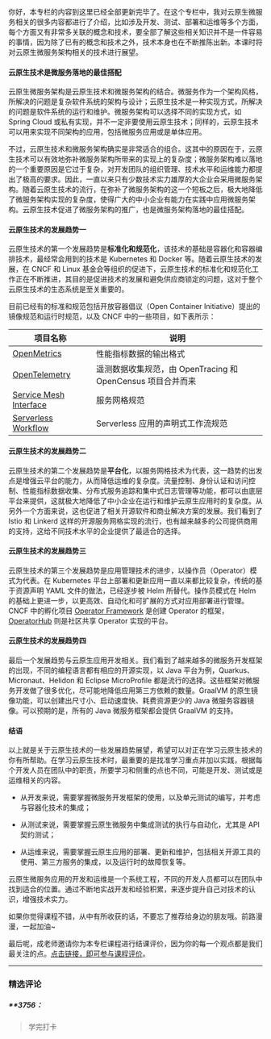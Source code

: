 <p data-nodeid="2280">你好，本专栏的内容到这里已经全部更新完毕了。在这个专栏中，我对云原生微服务相关的很多内容都进行了介绍，比如涉及开发、测试、部署和运维等多个方面，每个方面又有非常多关联的概念和技术，要全部了解这些相关知识并不是一件容易的事情，因为除了已有的概念和技术之外，技术本身也在不断推陈出新。本课时将对云原生微服务架构相关的技术进行展望。</p>
<h4 data-nodeid="2281">云原生技术是微服务落地的最佳搭配</h4>
<p data-nodeid="2282">云原生微服务架构是云原生技术和微服务架构的结合。微服务作为一个架构风格，所解决的问题是复杂软件系统的架构与设计；云原生技术是一种实现方式，所解决的问题是软件系统的运行和维护。微服务架构可以选择不同的实现方式，如 Spring Cloud 或私有实现，并不一定非要使用云原生技术；同样的，云原生技术可以用来实现不同架构的应用，包括微服务应用或是单体应用。</p>
<p data-nodeid="2283">不过，云原生技术和微服务架构确实是非常适合的组合。这其中的原因在于，云原生技术可以有效地弥补微服务架构所带来的实现上的复杂度；微服务架构难以落地的一个重要原因是它过于复杂，对开发团队的组织管理、技术水平和运维能力都提出了极高的要求。因此，一直以来只有少数技术实力雄厚的大企业会采用微服务架构。随着云原生技术的流行，在弥补了微服务架构的这一个短板之后，极大地降低了微服务架构实现的复杂度，使得广大的中小企业有能力在实践中应用微服务架构。云原生技术促进了微服务架构的推广，也是微服务架构落地的最佳搭配。</p>
<h4 data-nodeid="2284">云原生技术的发展趋势一</h4>
<p data-nodeid="2285">云原生技术的第一个发展趋势是<strong data-nodeid="2338">标准化和规范化</strong>，该技术的基础是容器化和容器编排技术，最经常会用到的技术是 Kubernetes 和 Docker 等。随着云原生技术的发展，在 CNCF 和 Linux 基金会等组织的促进下，云原生技术的标准化和规范化工作正在不断推进，其目的是促进技术的发展和避免供应商锁定的问题，这对于整个云原生技术的生态系统是至关重要的。</p>
<p data-nodeid="2286">目前已经有的标准和规范包括开放容器倡议（Open Container Initiative）提出的镜像规范和运行时规范，以及 CNCF 中的一些项目，如下表所示：</p>
<table data-nodeid="2288">
<thead data-nodeid="2289">
<tr data-nodeid="2290">
<th data-nodeid="2292" data-org-content="项目名称">项目名称</th>
<th data-nodeid="2293" data-org-content="说明">说明</th>
</tr>
</thead>
<tbody data-nodeid="2296">
<tr data-nodeid="2297">
<td data-nodeid="2298" data-org-content="[OpenMetrics](http://openmetrics.io/)"><a href="http://openmetrics.io/" data-nodeid="2344">OpenMetrics</a></td>
<td data-nodeid="2299" data-org-content="性能指标数据的输出格式">性能指标数据的输出格式</td>
</tr>
<tr data-nodeid="2300">
<td data-nodeid="2301" data-org-content="[OpenTelemetry](https://github.com/open-telemetry)"><a href="https://github.com/open-telemetry" data-nodeid="2348">OpenTelemetry</a></td>
<td data-nodeid="2302" data-org-content="遥测数据收集规范，由 OpenTracing 和 OpenCensus 项目合并而来">遥测数据收集规范，由 OpenTracing 和 OpenCensus 项目合并而来</td>
</tr>
<tr data-nodeid="2303">
<td data-nodeid="2304" data-org-content="[Service Mesh Interface](https://smi-spec.io/)"><a href="https://smi-spec.io/" data-nodeid="2352">Service Mesh Interface</a></td>
<td data-nodeid="2305" data-org-content="服务网格规范">服务网格规范</td>
</tr>
<tr data-nodeid="2306">
<td data-nodeid="2307" data-org-content="[Serverless Workflow](https://serverlessworkflow.github.io/)"><a href="https://serverlessworkflow.github.io/" data-nodeid="2356">Serverless Workflow</a></td>
<td data-nodeid="2308" data-org-content="Serverless 应用的声明式工作流规范">Serverless 应用的声明式工作流规范</td>
</tr>
</tbody>
</table>
<h4 data-nodeid="2309">云原生技术的发展趋势二</h4>
<p data-nodeid="2310">云原生技术的第二个发展趋势是<strong data-nodeid="2364">平台化</strong>，以服务网格技术为代表，这一趋势的出发点是增强云平台的能力，从而降低运维的复杂度。流量控制、身份认证和访问控制、性能指标数据收集、分布式服务追踪和集中式日志管理等功能，都可以由底层平台来提供，这就极大地降低了中小企业在运行和维护云原生应用时的复杂度。从另外一个方面来说，这也促进了相关开源软件和商业解决方案的发展。我们看到了 Istio 和 Linkerd 这样的开源服务网格实现的流行，也有越来越多的公司提供商用的支持，这给不同技术水平的企业提供了最适合的选择。</p>
<h4 data-nodeid="2311">云原生技术的发展趋势三</h4>
<p data-nodeid="2312">云原生技术的第三个发展趋势是应用管理技术的进步，以操作员（Operator）模式为代表。在 Kubernetes 平台上部署和更新应用一直以来都比较复杂，传统的基于资源声明 YAML 文件的做法，已经逐步被 Helm 所替代。操作员模式在 Helm 的基础上更进一步，以更高效、自动化和可扩展的方式对应用部署进行管理。CNCF 中的孵化项目 <a href="https://operatorframework.io/" data-nodeid="2369">Operator Framework</a> 是创建 Operator 的框架，<a href="https://operatorhub.io/" data-nodeid="2373">OperatorHub</a> 则是社区共享 Operator 实现的平台。</p>
<h4 data-nodeid="2313">云原生技术的发展趋势四</h4>
<p data-nodeid="2314">最后一个发展趋势与云原生应用开发相关。我们看到了越来越多的微服务开发框架的出现，不同的编程语言都有相应的开源实现，以 Java 平台为例，Quarkus、Micronaut、Helidon 和 Eclipse MicroProfile 都是流行的选择。这些框架对微服务开发做了很多优化，尽可能地降低应用第三方依赖的数量。GraalVM 的原生镜像功能，可以创建出尺寸小、启动速度快、耗费资源更少的 Java 微服务容器镜像。可以预期的是，所有的 Java 微服务框架都会提供 GraalVM 的支持。</p>
<h4 data-nodeid="2315">结语</h4>
<p data-nodeid="2316">以上就是关于云原生技术的一些发展趋势展望，希望可以对正在学习云原生技术的你有所帮助。在学习云原生技术时，最重要的是找准学习重点并加以实践，根据每个开发人员在团队中的职责，所要学习和侧重的点也不同，可能是开发、测试或是运维相关的内容。</p>
<ul data-nodeid="2317">
<li data-nodeid="2318">
<p data-nodeid="2319">从开发来说，需要掌握微服务开发框架的使用，以及单元测试的编写，并考虑与容器化技术的集成；</p>
</li>
<li data-nodeid="2320">
<p data-nodeid="2321">从测试来说，需要掌握云原生微服务中集成测试的执行与自动化，尤其是 API 契约测试；</p>
</li>
<li data-nodeid="2322">
<p data-nodeid="2323">从运维来说，需要掌握云原生应用的部署、更新和维护，包括相关开源工具的使用、第三方服务的集成，以及运行时的故障恢复等。</p>
</li>
</ul>
<p data-nodeid="2324">云原生微服务应用的开发和运维是一个系统工程，不同的开发人员都可以在团队中找到适合的位置。通过不断地实战开发和经验积累，来逐步提升自己对技术的认识，增强技术实力。</p>
<p data-nodeid="2325">如果你觉得课程不错，从中有所收获的话，不要忘了推荐给身边的朋友哦。前路漫漫，一起加油~</p>
<p data-nodeid="2326">最后呢，成老师邀请你为本专栏课程进行结课评价，因为你的每一个观点都是我们最关注的点。<a href="https://wj.qq.com/s2/6902680/3fb2/" data-nodeid="2388">点击链接，即可参与课程评价</a>。</p>

---

### 精选评论

##### **3756：
> 学完打卡

